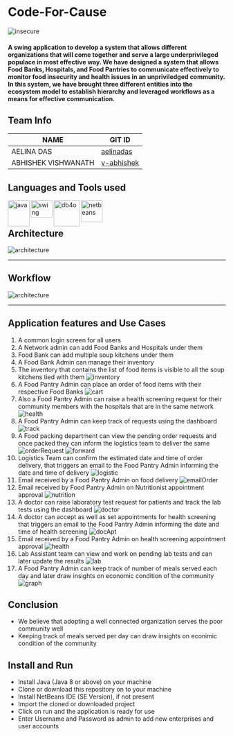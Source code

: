 # Code-For-Cause

<img alt="insecure" src="https://github.com/aelinadas/code-for-cause/blob/master/images/insecure.png" />

#### A swing application to develop a system that allows different organizations that will come together and serve a large underprivileged populace in most effective way. We have designed a system that allows Food Banks, Hospitals, and Food Pantries to communicate effectively to monitor food insecurity and health issues in an unpriviledged community. In this system, we have brought three different entities into the ecosystem model to establish hierarchy and leveraged workflows as a means for effective communication.

## Team Info

NAME | GIT ID
------------ | -------------
AELINA DAS | [aelinadas](https://github.com/aelinadas)
ABHISHEK VISHWANATH | [v-abhishek](https://github.com/v-abhishek)

## Languages and Tools used

<img align="left" alt="java" width="50px" height="60px" src="https://github.com/aelinadas/aelinadas/blob/master/images/java.png" />
<img align="left" alt="swing" width="50px" height="40px" src="https://github.com/aelinadas/code-for-cause/blob/master/images/swing.png" />
<img align="left" alt="db4o" width="60px" height="60px" src="https://github.com/aelinadas/code-for-cause/blob/master/images/db4o.jpg" />
<img align="left" alt="netbeans" width="50px" height="50px" src="https://github.com/aelinadas/aelinadas/blob/master/images/netbeans.png" />
<br />
<br />


## Architecture
<img alt="architecture" src="https://github.com/aelinadas/code-for-cause/blob/master/images/architecture.png" />

---

## Workflow
<img alt="architecture" src="https://github.com/aelinadas/code-for-cause/blob/master/images/workflow.png" />

---

## Application features and Use Cases

1. A common login screen for all users
2. A Network admin can add Food Banks and Hospitals under them
3. Food Bank can add multiple soup kitchens under them
4. A Food Bank Admin can manage their inventory
5. The inventory that contains the list of food items is visible to all the soup kitchens tied with them
    <img alt="inventory" src="https://github.com/aelinadas/code-for-cause/blob/master/images/inventory.png" />
6. A Food Pantry Admin can place an order of food items with their respective Food Banks
    <img alt="cart" src="https://github.com/aelinadas/code-for-cause/blob/master/images/cart.png" />
7. Also a Food Pantry Admin can raise a health screening request for their community members with the hospitals that are in the same network
    <img alt="health" src="https://github.com/aelinadas/code-for-cause/blob/master/images/health.png" />
8. A Food Pantry Admin can keep track of requests using the dashboard
    <img alt="track" src="https://github.com/aelinadas/code-for-cause/blob/master/images/track.png" />
9. A Food packing department can view the pending order requests and once packed they can inform the logistics team to deliver the same
    <img alt="orderRequest" src="https://github.com/aelinadas/code-for-cause/blob/master/images/packer1.png" />
    <img alt="forward" src="https://github.com/aelinadas/code-for-cause/blob/master/images/packer2.png" />
10. Logistics Team can confirm the estimated date and time of order delivery, that triggers an email to the Food Pantry Admin informing the date and time of delivery
    <img alt="logistic" src="https://github.com/aelinadas/code-for-cause/blob/master/images/logistic.png" />
11.  Email received by a Food Pantry Admin on food delivery
    <img alt="emailOrder" src="https://github.com/aelinadas/code-for-cause/blob/master/images/emailOrder.png" />
12. Email received by Food Pantry Admin on Nutritionist appointment approval
    <img alt="nutrition" src="https://github.com/aelinadas/code-for-cause/blob/master/images/nutritionist.png" />
13. A doctor can raise laboratory test request for patients and track the lab tests using the dashboard
    <img alt="doctor" src="https://github.com/aelinadas/code-for-cause/blob/master/images/doctor.png" />
14. A doctor can accept as well as set appointments for health screening that triggers an email to the Food Pantry Admin informing the date and time of health screening
    <img alt="docApt" src="https://github.com/aelinadas/code-for-cause/blob/master/images/docApt.png" />
15.  Email received by a Food Pantry Admin on health screening appointment approval
    <img alt="health" src="https://github.com/aelinadas/code-for-cause/blob/master/images/healthScreening.png" />    
16. Lab Assistant team can view and work on pending lab tests and can later update the results
    <img alt="lab" src="https://github.com/aelinadas/code-for-cause/blob/master/images/lab.png" /> 
17. A Food Pantry Admin can keep track of number of meals served each day and later draw insights on economic condition of the community
    <img alt="graph" src="https://github.com/aelinadas/code-for-cause/blob/master/images/graph.png" /> 

## Conclusion

- We believe that adopting a well connected organization serves the poor community well
- Keeping track of meals served per day can draw insights on econimic condition of the community

## Install and Run

- Install Java (Java 8 or above) on your machine
- Clone or download this repository on to your machine
- Install NetBeans IDE (SE Version), if not present
- Import the cloned or downloaded project
- Click on run and the application is ready for use 
- Enter Username and Password as admin to add new enterprises and user accounts